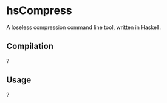 # hsCompress
A loseless compression command line tool, written in Haskell.

## Compilation
?

## Usage
?
